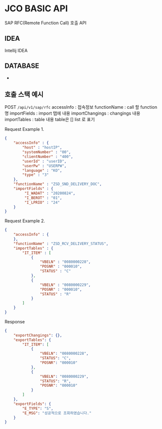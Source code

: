 # JCO BASIC API
SAP RFC(Remote Function Call) 호출 API

## IDEA
Intellij IDEA

## DATABASE
-

## 호출 스택 예시
POST
`/api/v1/sap/rfc`
accessInfo : 접속정보
functionName : call 할 function 명
importFields : import 탭에 내용
importChangings : changings 내용
importTables : table 내용 table은 [] list 로 표기


Request Example 1.
```json
{
    "accessInfo" : {
        "host" : "hostIP",
        "systemNumber" : "00",
        "clientNumber" : "400",
        "userId" : "userID",
        "userPw" : "USERPW",
        "language" : "KO",
        "type" : "3"
    },
    "functionName" : "ZSD_SND_DELIVERY_DOC", 
    "importFields" : {
         "I_WADAT" : "20200824",
         "I_BEROT" : "01",
         "I_LPRIO" : "24"
    }
}
```
Request Example 2.
```json
{
    "accessInfo" : {
    },
    "functionName" : "ZSD_RCV_DELIVERY_STATUS",
    "importTables" : {
        "IT_ITEM" : [
            {
                "VBELN" : "0080000228",
                "POSNR" : "000010",
                "STATUS" : "C"
            },
            {
                "VBELN" : "0080000229",
                "POSNR" : "000010",
                "STATUS" : "R"
            }
        ]
    }
}
```
Response
```json
{
    "exportChangings": {},
    "exportTables": {
        "IT_ITEM": [
            {
                "VBELN": "0080000228",
                "STATUS": "C",
                "POSNR": "000010"
            },
            {
                "VBELN": "0080000229",
                "STATUS": "R",
                "POSNR": "000010"
            }
        ]
    },
    "exportFields": {
        "E_TYPE": "S",
        "E_MSG": "성공적으로 조회하였습니다."
    }
}
```